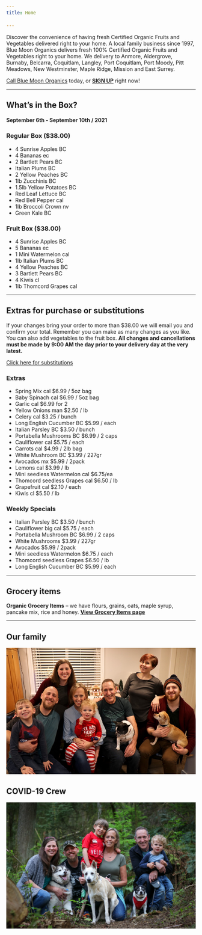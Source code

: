 ```yaml
---
title: Home

---
```

Discover the convenience of having fresh Certified Organic Fruits and Vegetables delivered right to your home. A local family business since 1997, Blue Moon Organics delivers fresh 100% Certified Organic Fruits and Vegetables right to your home. We delivery to Anmore, Aldergrove, Burnaby, Belcarra, Coquitlam, Langley, Port Coquitlam, Port Moody, Pitt Meadows, New Westminster, Maple Ridge, Mission and East Surrey.

[Call Blue Moon Organics](/contact) today, or [**SIGN UP**](/sign-up) right now!

***

## What’s in the Box?

#### **September 6th - September 10th / 2021**

### Regular Box ($38.00)

* 4 Sunrise Apples  BC
* 4 Bananas  ec
* 2 Bartlett Pears  BC
* Italian Plums  BC
* 2 Yellow Peaches  BC
* 1lb Zucchinis  BC
* 1.5lb Yellow Potatoes  BC
* Red Leaf Lettuce  BC
* Red Bell  Pepper  cal
* 1lb Broccoli Crown  nv
* Green Kale  BC

### Fruit Box ($38.00)

* 4 Sunrise Apples  BC
* 5 Bananas  ec
* 1 Mini Watermelon  cal
* 1lb Italian Plums  BC
* 4 Yellow Peaches  BC
* 3 Bartlett Pears  BC
* 4 Kiwis  cl
* 1lb Thomcord Grapes  cal

***

## Extras for purchase or substitutions

If your changes bring your order to more than $38.00 we will email you and confirm your total. Remember you can make as many changes as you like. You can also add vegetables to the fruit box. **All changes and cancellations must be made by 9:00 AM the day prior to your delivery day at the very latest.**

[Click here for substitutions](/substitutions "Click here for substitutions")

### Extras

* Spring Mix  cal   $6.99 / 5oz bag
* Baby Spinach cal   $6.99 / 5oz bag
* Garlic  cal   $6.99 for 2
* Yellow Onions  man   $2.50 / lb
* Celery  cal   $3.25 / bunch
* Long English Cucumber BC  $5.99 / each
* Italian Parsley  BC   $3.50 / bunch
* Portabella Mushrooms BC  $6.99 / 2 caps
* Cauliflower  cal   $5.75 / each
* Carrots  cal   $4.99 / 2lb bag
* White Mushroom  BC   $3.99 / 227gr
* Avocados  mx   $5.99 / 2pack
* Lemons  cal   $3.99 / lb
* Mini seedless Watermelon  cal   $6.75/ea
* Thomcord seedless Grapes cal  $6.50 / lb
* Grapefruit  cal   $2.10 / each
* Kiwis  cl   $5.50 / lb

### Weekly Specials

* Italian Parsley  BC  $3.50 / bunch
* Cauliflower big cal $5.75 / each
* Portabella Mushroom  BC  $6.99 / 2 caps
* White Mushrooms   $3.99 / 227gr
* Avocados   $5.99 / 2pack
* Mini seedless Watermelon   $6.75 / each
* Thomcord seedless Grapes   $6.50 / lb
* Long English Cucumber  BC $5.99 / each

***

## Grocery items

**Organic Grocery Items** – we have flours, grains, oats, maple syrup, pancake mix, rice and honey. [**View Grocery Items page**](/groceries)

***

## Our family

![Our family.](./uploads/IMG_1376-copy.jpg "Our family")

## COVID-19 Crew

![COVID-19 crew.](./uploads/covid.jpg "COVID-19 crew")
